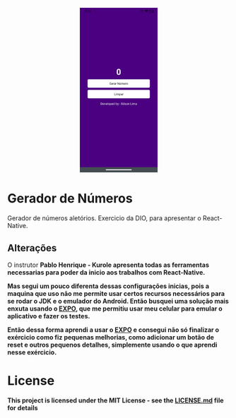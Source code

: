 <p align="center">
  <img alt="tela-app" src="./assets/image/app.jpeg" width="35%">
</p>

# Gerador de Números

Gerador de números aletórios. Exercicio da DIO, para apresentar o React-Native.

## Alterações

O instrutor <b>Pablo Henrique - Kurole<b> apresenta todas as ferramentas necessarias para poder da inicio aos trabalhos com React-Native.

Mas segui um pouco diferenta dessas configurações inicias, pois a maquina que uso não me permite usar certos recursos necessários para
se rodar o JDK e o emulador do Android. Então busquei uma solução mais enxuta usando o [EXPO](https://expo.dev/tools), que me permitiu usar meu celular para emular o aplicativo e fazer os testes.

Então dessa forma aprendi a usar o [EXPO](https://expo.dev/tools) e consegui não só finalizar o exércicio como fiz pequenas melhorias, como adicionar um botão de reset e outros pequenos detalhes, simplemente usando o que aprendi nesse exércicio.

# License

This project is licensed under the MIT License - see the [LICENSE.md](LICENSE.md) file for details
